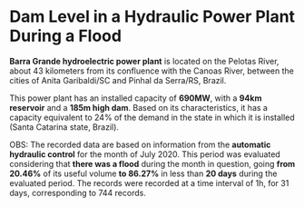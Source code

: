 # Dam Level in a Hydraulic Power Plant During a Flood

**Barra Grande hydroelectric power plant** is located on the Pelotas River, about 43 kilometers from its confluence with the Canoas River, between the cities of Anita Garibaldi/SC and Pinhal da Serra/RS, Brazil.

This power plant has an installed capacity of **690MW**, with a **94km reservoir** and a **185m high dam**. Based on its characteristics, it has a capacity equivalent to 24% of the demand in the state in which it is installed (Santa Catarina state, Brazil).

OBS: The recorded data are based on information from the **automatic hydraulic control** for the month of July 2020. This period was evaluated considering that **there was a flood** during the month in question, going **from 20.46%** of its useful volume **to 86.27%** in less than **20 days** during the evaluated period. The records were recorded at a time interval of 1h, for 31 days, corresponding to 744 records.





